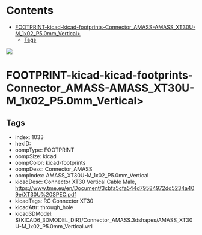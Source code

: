 



Contents
========

* [FOOTPRINT-kicad-kicad-footprints-Connector_AMASS-AMASS_XT30U-M_1x02_P5.0mm_Vertical>](#footprint-kicad-kicad-footprints-connector_amass-amass_xt30u-m_1x02_p50mm_vertical)
	* [Tags](#tags)
  
![][im]
# FOOTPRINT-kicad-kicad-footprints-Connector_AMASS-AMASS_XT30U-M_1x02_P5.0mm_Vertical>

## Tags

- index: 1033
- hexID: 
- oompType: FOOTPRINT
- oompSize: kicad
- oompColor: kicad-footprints
- oompDesc: Connector_AMASS
- oompIndex: AMASS_XT30U-M_1x02_P5.0mm_Vertical
- kicadDesc: Connector XT30 Vertical Cable Male, https://www.tme.eu/en/Document/3cbfa5cfa544d79584972dd5234a409e/XT30U%20SPEC.pdf
- kicadTags: RC Connector XT30
- kicadAttr: through_hole
- kicad3DModel: ${KICAD6_3DMODEL_DIR}/Connector_AMASS.3dshapes/AMASS_XT30U-M_1x02_P5.0mm_Vertical.wrl



[im]: image.png
